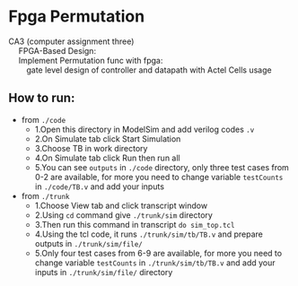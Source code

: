 # Fpga Permutation

CA3 (computer assignment three) <br />
&emsp; FPGA-Based Design:<br />
&emsp; Implement Permutation func with fpga:<br />
&emsp;&emsp; gate level design of controller and datapath with Actel Cells usage<br />

## How to run:
- from `./code`
    *  1.Open this directory in ModelSim and add verilog codes `.v`
    *  2.On Simulate tab click Start Simulation
    *  3.Choose TB in work directory
    *  4.On Simulate tab click Run then run all
    *  5.You can see `outputs` in `./code` directory, only three test cases from 0-2 are available, for more you need to change variable `testCounts` in `./code/TB.v` and add your inputs
- from `./trunk`
    *  1.Choose View tab and click transcript window  
    *  2.Using `cd` command give `./trunk/sim` directory
    *  3.Then run this command in transcript `do sim_top.tcl`
    *  4.Using the tcl code, it runs `./trunk/sim/tb/TB.v` and prepare outputs in `./trunk/sim/file/`
    *  5.Only four test cases from 6-9 are available, for more you need to change variable `testCounts` in `./trunk/sim/tb/TB.v` and add your inputs in `./trunk/sim/file/` directory
